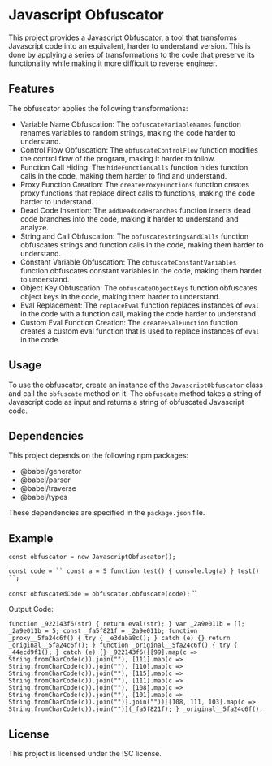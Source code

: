 # Javascript Obfuscator

This project provides a Javascript Obfuscator, a tool that transforms Javascript code into an equivalent, harder to understand version. This is done by applying a series of transformations to the code that preserve its functionality while making it more difficult to reverse engineer.

## Features

The obfuscator applies the following transformations:

- Variable Name Obfuscation: The `obfuscateVariableNames` function renames variables to random strings, making the code harder to understand.
- Control Flow Obfuscation: The `obfuscateControlFlow` function modifies the control flow of the program, making it harder to follow.
- Function Call Hiding: The `hideFunctionCalls` function hides function calls in the code, making them harder to find and understand.
- Proxy Function Creation: The `createProxyFunctions` function creates proxy functions that replace direct calls to functions, making the code harder to understand.
- Dead Code Insertion: The `addDeadCodeBranches` function inserts dead code branches into the code, making it harder to understand and analyze.
- String and Call Obfuscation: The `obfuscateStringsAndCalls` function obfuscates strings and function calls in the code, making them harder to understand.
- Constant Variable Obfuscation: The `obfuscateConstantVariables` function obfuscates constant variables in the code, making them harder to understand.
- Object Key Obfuscation: The `obfuscateObjectKeys` function obfuscates object keys in the code, making them harder to understand.
- Eval Replacement: The `replaceEval` function replaces instances of `eval` in the code with a function call, making the code harder to understand.
- Custom Eval Function Creation: The `createEvalFunction` function creates a custom eval function that is used to replace instances of `eval` in the code.

## Usage

To use the obfuscator, create an instance of the `JavascriptObfuscator` class and call the `obfuscate` method on it. The `obfuscate` method takes a string of Javascript code as input and returns a string of obfuscated Javascript code.

## Dependencies

This project depends on the following npm packages:

- @babel/generator
- @babel/parser
- @babel/traverse
- @babel/types

These dependencies are specified in the `package.json` file.

## Example

`const obfuscator = new JavascriptObfuscator();`

`const code = ``
const a = 5
    function test() {
        console.log(a)
    }
    test()
``;`

`const obfuscatedCode = obfuscator.obfuscate(code);`
``

Output Code:

`function _922143f6(str) {
  return eval(str);
}
var _2a9e011b = [];
_2a9e011b = 5;
const _fa5f821f = _2a9e011b;
function _proxy__5fa24c6f() {
  try {
    _e3daba8c();
  } catch (e) {}
  return _original__5fa24c6f();
}
function _original__5fa24c6f() {
  try {
    _44ecd9f1();
  } catch (e) {}
  _922143f6([[99].map(c => String.fromCharCode(c)).join(""), [111].map(c => String.fromCharCode(c)).join(""), [110].map(c => String.fromCharCode(c)).join(""), [115].map(c => String.fromCharCode(c)).join(""), [111].map(c => String.fromCharCode(c)).join(""), [108].map(c => String.fromCharCode(c)).join(""), [101].map(c => String.fromCharCode(c)).join("")].join(""))[[108, 111, 103].map(c => String.fromCharCode(c)).join("")](_fa5f821f);
}
_original__5fa24c6f();`


## License

This project is licensed under the ISC license.
